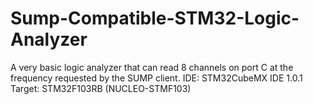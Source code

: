 # Sump-Compatible-STM32-Logic-Analyzer
A very basic logic analyzer that can read 8 channels on port C at the frequency requested by the SUMP client. 
IDE:      STM32CubeMX IDE 1.0.1
Target:   STM32F103RB (NUCLEO-STMF103)

